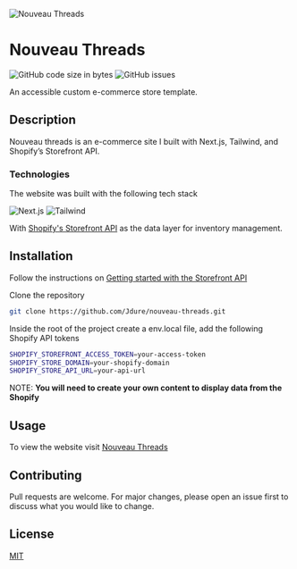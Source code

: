 ![Nouveau Threads](https://res.cloudinary.com/dhfp2qscl/image/upload/v1678120378/portfolio/Nouveau_Threads_dn7hhe.png)

# Nouveau Threads
![GitHub code size in bytes](https://img.shields.io/github/languages/code-size/jdure/nouveau-threads)
![GitHub issues](https://img.shields.io/github/issues/Jdure/nouveau-threads)

An accessible custom e-commerce store template.

## Description

Nouveau threads is an e-commerce site I built with Next.js, Tailwind, and Shopify’s Storefront API. 

### Technologies

The website was built with the following tech stack

![Next.js](	https://img.shields.io/badge/Next.js-000?logo=nextdotjs&logoColor=fff&style=for-the-badge)
![Tailwind](https://img.shields.io/badge/Tailwind_CSS-38B2AC?style=for-the-badge&logo=tailwind-css&logoColor=white)


With [Shopify's Storefront API](https://shopify.dev/docs/api/storefront) as the data layer for inventory management.

## Installation

Follow the instructions on [Getting started with the Storefront API](https://shopify.dev/docs/custom-storefronts/building-with-the-storefront-api/getting-started)

Clone the repository

```bash
git clone https://github.com/Jdure/nouveau-threads.git
```

Inside the root of the project create a env.local file, add the following Shopify API tokens

```bash
SHOPIFY_STOREFRONT_ACCESS_TOKEN=your-access-token
SHOPIFY_STORE_DOMAIN=your-shopify-domain
SHOPIFY_STORE_API_URL=your-api-url
```

NOTE: **You will need to create your own content to display data from the Shopify**

## Usage

To view the website visit [Nouveau Threads](https://nouveau-threads.vercel.app/)

## Contributing

Pull requests are welcome. For major changes, please open an issue first
to discuss what you would like to change.

## License

[MIT](https://choosealicense.com/licenses/mit/)